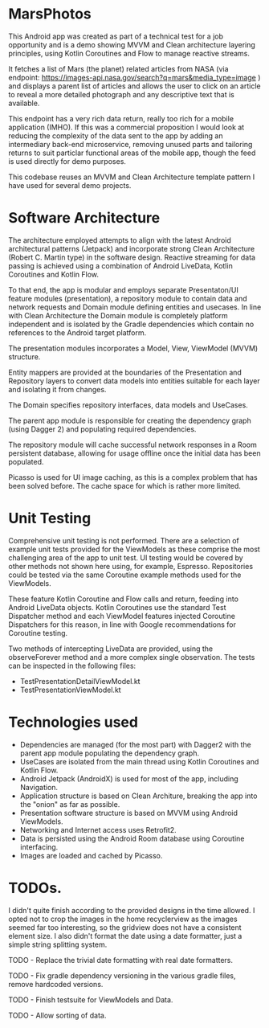 # MarsPhotos

This Android app was created as part of a technical test for a job opportunity and is a demo showing MVVM and Clean architecture layering principles, using Kotlin Coroutines and Flow to manage reactive streams.

It fetches a list of Mars (the planet) related articles from NASA (via endpoint: https://images-api.nasa.gov/search?q=mars&media_type=image ) and displays a parent list of articles and allows the user to click on an article to reveal a more detailed photograph and any descriptive text that is available.

This endpoint has a very rich data return, really too rich for a mobile application (IMHO). If this was a commercial proposition I would look at reducing the complexity of the data sent to the app by adding an intermediary back-end microservice, removing unused parts and tailoring returns to suit particlar functional areas of the mobile app, though the feed is used directly for demo purposes.

This codebase reuses an MVVM and Clean Architecture template pattern I have used for several demo projects.


# Software Architecture

The architecture employed attempts to align with the latest Android architectural patterns (Jetpack) and incorporate strong Clean Architecture (Robert C. Martin type) in the software design. Reactive streaming for data passing is achieved using a combination of Android LiveData, Kotlin Coroutines and Kotlin Flow.

To that end, the app is modular and employs separate Presentaton/UI feature modules (presentation), a repository module to contain data and network requests and Domain module defining entities and usecases. In line with Clean Architecture the Domain module is completely platform independent and is isolated by the Gradle dependencies which contain no references to the Android target platform.

The presentation modules incorporates a Model, View, ViewModel (MVVM) structure.

Entity mappers are provided at the boundaries of the Presentation and Repository layers to convert data models into entities suitable for each layer and isolating it from changes.

The Domain specifies repository interfaces, data models and UseCases.

The parent app module is responsible for creating the dependency graph (using Dagger 2) and populating required dependencies.

The repository module will cache successful network responses in a Room persistent database, allowing for usage offline once the initial data has been populated. 

Picasso is used for UI image caching, as this is a complex problem that has been solved before. The cache space for which is rather more limited.


# Unit Testing

Comprehensive unit testing is not performed. There are a selection of example unit tests provided for the ViewModels as these comprise the most challenging area of the app to unit test. UI testing would be covered by other methods not shown here using, for example, Espresso. Repositories could be tested via the same Coroutine example methods used for the ViewModels.

These feature Kotlin Coroutine and Flow calls and return, feeding into Android LiveData objects. Kotlin Coroutines use the standard Test Dispatcher method and each ViewModel features injected Coroutine Dispatchers for this reason, in line with Google recommendations for Coroutine testing.

Two methods of intercepting LiveData are provided, using the observeForever method and a more complex single observation. The tests can be inspected in the following files:

* TestPresentationDetailViewModel.kt
* TestPresentationViewModel.kt


# Technologies used

* Dependencies are managed (for the most part) with Dagger2 with the parent app module populating the dependency graph.
* UseCases are isolated from the main thread using Kotlin Coroutines and Kotlin Flow.
* Android Jetpack (AndroidX) is used for most of the app, including Navigation.
* Application structure is based on Clean Architure, breaking the app into the "onion" as far as possible.
* Presentation software structure is based on MVVM using Android ViewModels.
* Networking and Internet access uses Retrofit2.
* Data is persisted using the Android Room database using Coroutine interfacing.
* Images are loaded and cached by Picasso.


# TODOs.

I didn't quite finish according to the provided designs in the time allowed. 
I opted not to crop the images in the home recyclerview as the images seemed far too interesting, so the gridview does not have a consistent element size. 
I also didn't format the date using a date formatter, just a simple string splitting system.

TODO - Replace the trivial date formatting with real date formatters.

TODO - Fix gradle dependency versioning in the various gradle files, remove hardcoded versions.

TODO - Finish testsuite for ViewModels and Data.

TODO - Allow sorting of data.
